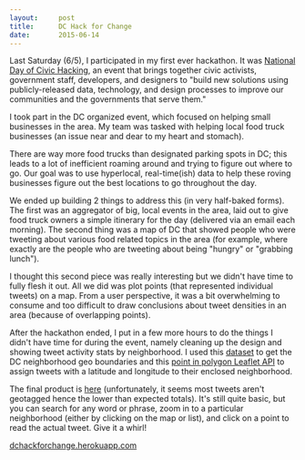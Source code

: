 ```yaml
---
layout:     post
title:      DC Hack for Change
date:       2015-06-14
---
```


Last Saturday (6/5), I participated in my first ever hackathon. It was [National
Day of Civic Hacking][hackforchange], an event that brings together civic
activists, government staff, developers, and designers to "build new solutions
using publicly-released data, technology, and design processes to improve our
communities and the governments that serve them."

I took part in the DC organized event, which focused on helping small businesses
in the area. My team was tasked with helping local food truck businesses (an
issue near and dear to my heart and stomach).

There are way more food trucks than designated parking spots in DC; this leads
to a lot of inefficient roaming around and trying to figure out where to go. Our
goal was to use hyperlocal, real-time(ish) data to help these roving businesses
figure out the best locations to go throughout the day.

We ended up building 2 things to address this (in very half-baked forms). The
first was an aggregator of big, local events in the area, laid out to give food
truck owners a simple itinerary for the day (delivered via an email each
morning). The second thing was a map of DC that showed people who were tweeting
about various food related topics in the area (for example, where exactly are
the people who are tweeting about being "hungry" or "grabbing lunch").

I thought this second piece was really interesting but we didn't have time to
fully flesh it out. All we did was plot points (that represented individual
tweets) on a map. From a user perspective, it was a bit overwhelming to consume
and too difficult to draw conclusions about tweet densities in an area (because
of overlapping points).

After the hackathon ended, I put in a few more hours to do the things I didn't
have time for during the event, namely cleaning up the design and showing tweet
activity stats by neighborhood. I used this [dataset][hood_dataset] to get the
DC neighborhood geo boundaries and this [point in polygon Leaflet
API][leaflet_pip] to assign tweets with a latitude and longitude to their
enclosed neighborhood.

The final product is [here][final_app] (unfortunately, it seems most tweets
aren't geotagged hence the lower than expected totals). It's still quite basic,
but you can search for any word or phrase, zoom in to a particular neighborhood
(either by clicking on the map or list), and click on a point to read the actual
tweet. Give it a whirl!

[dchackforchange.herokuapp.com][final_app]

[hackforchange]: http://hackforchange.org/
[hood_dataset]: http://opendatadc.org/sr_Latn/dataset/neighborhood-boundaries-217-neighborhoods-washpost-justgrimes/resource/31ef1dd7-49a1-455e-b7e4-2c94576197f6
[leaflet_pip]: https://github.com/mapbox/leaflet-pip
[final_app]: https://dchackforchange.herokuapp.com/
